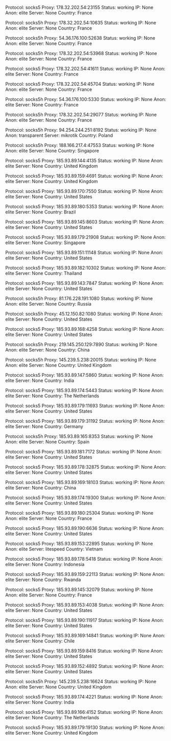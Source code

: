 Protocol: socks5
Proxy: 178.32.202.54:23155
Status: working
IP: None
Anon: elite
Server: None
Country: France

Protocol: socks5h
Proxy: 178.32.202.54:10635
Status: working
IP: None
Anon: elite
Server: None
Country: France

Protocol: socks5h
Proxy: 54.36.176.100:52638
Status: working
IP: None
Anon: elite
Server: None
Country: France

Protocol: socks5h
Proxy: 178.32.202.54:53968
Status: working
IP: None
Anon: elite
Server: None
Country: France

Protocol: socks5
Proxy: 178.32.202.54:41611
Status: working
IP: None
Anon: elite
Server: None
Country: France

Protocol: socks5
Proxy: 178.32.202.54:45704
Status: working
IP: None
Anon: elite
Server: None
Country: France

Protocol: socks5h
Proxy: 54.36.176.100:5330
Status: working
IP: None
Anon: elite
Server: None
Country: France

Protocol: socks5h
Proxy: 178.32.202.54:29077
Status: working
IP: None
Anon: elite
Server: None
Country: France

Protocol: socks5h
Proxy: 94.254.244.251:8192
Status: working
IP: None
Anon: transparent
Server: mikrotik
Country: Poland

Protocol: socks5h
Proxy: 188.166.217.4:47553
Status: working
IP: None
Anon: elite
Server: None
Country: Singapore

Protocol: socks5
Proxy: 185.93.89.144:4135
Status: working
IP: None
Anon: elite
Server: None
Country: United Kingdom

Protocol: socks5
Proxy: 185.93.89.159:4691
Status: working
IP: None
Anon: elite
Server: None
Country: United Kingdom

Protocol: socks5
Proxy: 185.93.89.170:7550
Status: working
IP: None
Anon: elite
Server: None
Country: United States

Protocol: socks5
Proxy: 185.93.89.180:5353
Status: working
IP: None
Anon: elite
Server: None
Country: Brazil

Protocol: socks5
Proxy: 185.93.89.145:8603
Status: working
IP: None
Anon: elite
Server: None
Country: United States

Protocol: socks5
Proxy: 185.93.89.179:21908
Status: working
IP: None
Anon: elite
Server: None
Country: Singapore

Protocol: socks5
Proxy: 185.93.89.151:11148
Status: working
IP: None
Anon: elite
Server: None
Country: United States

Protocol: socks5
Proxy: 185.93.89.182:10302
Status: working
IP: None
Anon: elite
Server: None
Country: Thailand

Protocol: socks5
Proxy: 185.93.89.143:7847
Status: working
IP: None
Anon: elite
Server: None
Country: United States

Protocol: socks5h
Proxy: 81.176.228.191:1080
Status: working
IP: None
Anon: elite
Server: None
Country: Russia

Protocol: socks5h
Proxy: 45.12.150.82:1080
Status: working
IP: None
Anon: elite
Server: None
Country: United States

Protocol: socks5
Proxy: 185.93.89.168:4258
Status: working
IP: None
Anon: elite
Server: None
Country: United States

Protocol: socks5h
Proxy: 219.145.250.129:7890
Status: working
IP: None
Anon: elite
Server: None
Country: China

Protocol: socks5h
Proxy: 145.239.5.238:20015
Status: working
IP: None
Anon: elite
Server: None
Country: United Kingdom

Protocol: socks5
Proxy: 185.93.89.147:5860
Status: working
IP: None
Anon: elite
Server: None
Country: India

Protocol: socks5
Proxy: 185.93.89.174:5443
Status: working
IP: None
Anon: elite
Server: None
Country: The Netherlands

Protocol: socks5
Proxy: 185.93.89.179:11693
Status: working
IP: None
Anon: elite
Server: None
Country: United States

Protocol: socks5
Proxy: 185.93.89.179:31192
Status: working
IP: None
Anon: elite
Server: None
Country: Germany

Protocol: socks5h
Proxy: 185.93.89.165:8353
Status: working
IP: None
Anon: elite
Server: None
Country: Spain

Protocol: socks5
Proxy: 185.93.89.181:7172
Status: working
IP: None
Anon: elite
Server: None
Country: United States

Protocol: socks5
Proxy: 185.93.89.178:32875
Status: working
IP: None
Anon: elite
Server: None
Country: United States

Protocol: socks5
Proxy: 185.93.89.169:18103
Status: working
IP: None
Anon: elite
Server: None
Country: China

Protocol: socks5
Proxy: 185.93.89.174:19300
Status: working
IP: None
Anon: elite
Server: None
Country: United States

Protocol: socks5
Proxy: 185.93.89.180:25304
Status: working
IP: None
Anon: elite
Server: None
Country: France

Protocol: socks5
Proxy: 185.93.89.190:6636
Status: working
IP: None
Anon: elite
Server: None
Country: United States

Protocol: socks5
Proxy: 185.93.89.153:22895
Status: working
IP: None
Anon: elite
Server: litespeed
Country: Vietnam

Protocol: socks5
Proxy: 185.93.89.178:5418
Status: working
IP: None
Anon: elite
Server: None
Country: Indonesia

Protocol: socks5
Proxy: 185.93.89.159:22113
Status: working
IP: None
Anon: elite
Server: None
Country: Rwanda

Protocol: socks5
Proxy: 185.93.89.145:32079
Status: working
IP: None
Anon: elite
Server: None
Country: France

Protocol: socks5
Proxy: 185.93.89.153:4038
Status: working
IP: None
Anon: elite
Server: None
Country: United States

Protocol: socks5
Proxy: 185.93.89.190:11917
Status: working
IP: None
Anon: elite
Server: None
Country: United States

Protocol: socks5
Proxy: 185.93.89.169:14841
Status: working
IP: None
Anon: elite
Server: None
Country: Chile

Protocol: socks5
Proxy: 185.93.89.159:8416
Status: working
IP: None
Anon: elite
Server: None
Country: United States

Protocol: socks5
Proxy: 185.93.89.152:4892
Status: working
IP: None
Anon: elite
Server: None
Country: United States

Protocol: socks5h
Proxy: 145.239.5.238:16624
Status: working
IP: None
Anon: elite
Server: None
Country: United Kingdom

Protocol: socks5
Proxy: 185.93.89.174:4221
Status: working
IP: None
Anon: elite
Server: None
Country: India

Protocol: socks5
Proxy: 185.93.89.166:4152
Status: working
IP: None
Anon: elite
Server: None
Country: The Netherlands

Protocol: socks5
Proxy: 185.93.89.179:19130
Status: working
IP: None
Anon: elite
Server: None
Country: United Kingdom

